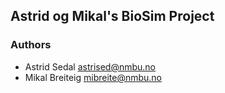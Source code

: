 ## Astrid og Mikal's BioSim Project

### Authors

- Astrid Sedal <astrised@nmbu.no>
- Mikal Breiteig <mibreite@nmbu.no>


